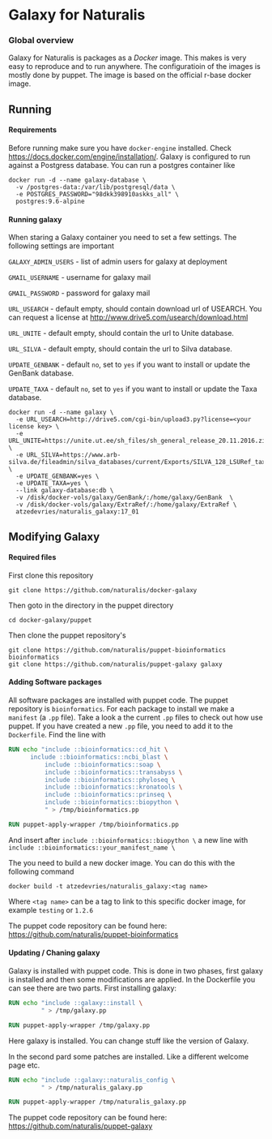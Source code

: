 # Galaxy for Naturalis

### Global overview

Galaxy for Naturalis is packages as a *Docker* image. This makes is very easy to reproduce and to run anywhere. The configuratioin of the images is mostly done by puppet. The image is based on the official r-base docker image.

## Running

#### Requirements

Before running make sure you have `docker-engine` installed. Check https://docs.docker.com/engine/installation/. Galaxy is configured to run against a Postgress database. You can run a postgres container like
```shell
docker run -d --name galaxy-database \
  -v /postgres-data:/var/lib/postgresql/data \
  -e POSTGRES_PASSWORD="98dkk398910askks_all" \
  postgres:9.6-alpine
```
#### Running galaxy

When staring a Galaxy container you need to set a few settings. The following settings are important

`GALAXY_ADMIN_USERS` - list of admin users for galaxy at deployment

`GMAIL_USERNAME` - username for galaxy mail

`GMAIL_PASSWORD` - password for galaxy mail

`URL_USEARCH` - default empty, should contain download url of USEARCH. You can request a license at http://www.drive5.com/usearch/download.html

`URL_UNITE` - default empty, should contain the url to Unite database.

`URL_SILVA` - default empty, should contain the url to Silva database.

`UPDATE_GENBANK` - default `no`, set to `yes` if you want to install or update the GenBank database.

`UPDATE_TAXA` - default `no`, set to `yes` if you want to install or update the Taxa database.



```SHELL
docker run -d --name galaxy \
  -e URL_USEARCH=http://drive5.com/cgi-bin/upload3.py?license=<your license key> \
  -e URL_UNITE=https://unite.ut.ee/sh_files/sh_general_release_20.11.2016.zip \
  -e URL_SILVA=https://www.arb-silva.de/fileadmin/silva_databases/current/Exports/SILVA_128_LSURef_tax_silva.fasta.gz \
  -e UPDATE_GENBANK=yes \
  -e UPDATE_TAXA=yes \
  --link galaxy-database:db \
  -v /disk/docker-vols/galaxy/GenBank/:/home/galaxy/GenBank  \
  -v /disk/docker-vols/galaxy/ExtraRef/:/home/galaxy/ExtraRef \
  atzedevries/naturalis_galaxy:17_01
```



## Modifying Galaxy


#### Required files

First clone this repository
```SHELL
git clone https://github.com/naturalis/docker-galaxy
```
Then goto in the directory in the puppet directory
```SHELL
cd docker-galaxy/puppet
```
Then clone the puppet repository's
```SHELL
git clone https://github.com/naturalis/puppet-bioinformatics bioinformatics
git clone https://github.com/naturalis/puppet-galaxy galaxy
```


#### Adding Software packages

All software packages are installed with puppet code. The puppet repository is `bioinformatics`. For each package to install we make a `manifest` (a `.pp` file). Take a look a the current `.pp` files to check out how use puppet.
If you have created a new `.pp` file, you need to add it to the `Dockerfile`. Find the line with
```Dockerfile
RUN echo "include ::bioinformatics::cd_hit \
	  include ::bioinformatics::ncbi_blast \
          include ::bioinformatics::soap \
          include ::bioinformatics::transabyss \
          include ::bioinformatics::phyloseq \
          include ::bioinformatics::kronatools \
          include ::bioinformatics::prinseq \
          include ::bioinformatics::biopython \
          " > /tmp/bioinformatics.pp

RUN puppet-apply-wrapper /tmp/bioinformatics.pp
```
And insert after `include ::bioinformatics::biopython \` a new line with `include ::bioinformatics::your_manifest_name \`

The you need to build a new docker image. You can do this with the following command
```Shell
docker build -t atzedevries/naturalis_galaxy:<tag name>
```
Where `<tag name>` can be a tag to link to this specific docker image, for example `testing` or `1.2.6`

The puppet code repository can be found here: https://github.com/naturalis/puppet-bioinformatics
#### Updating / Chaning galaxy

Galaxy is installed with puppet code. This is done in two phases, first galaxy is installed and then some modifications are applied.
In the Dockerfile you can see there are two parts. First installing galaxy:
```Dockerfile
RUN echo "include ::galaxy::install \
         " > /tmp/galaxy.pp

RUN puppet-apply-wrapper /tmp/galaxy.pp
```
Here galaxy is installed. You can change stuff like the version of Galaxy. 

In the second pard some patches are installed. Like a different welcome page etc. 
```Dockerfile
RUN echo "include ::galaxy::naturalis_config \
         " > /tmp/naturalis_galaxy.pp

RUN puppet-apply-wrapper /tmp/naturalis_galaxy.pp
```

The puppet code repository can be found here: https://github.com/naturalis/puppet-galaxy
